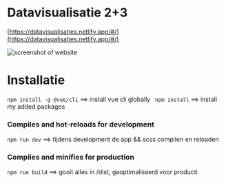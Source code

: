 # Datavisualisatie 2+3
[https://datavisualisaties.netlify.app/#/](https://datavisualisaties.netlify.app/#/)

![screenshot of website](https://paper-attachments.dropbox.com/s_44FA952A49D4B3C64C21277C887A4DA1AD92DC7BAD45BC00B391EFC19D63B02B_1602281343082_Screenshot+2020-10-10+at+00.08.57.png)

# Installatie
` npm install -g @vue/cli ` ==> install vue cli globally
` npm install` ==> install my added packages

### Compiles and hot-reloads for development
` npm run dev ` ==> tijdens development de app && scss compilen en reloaden

### Compiles and minifies for production

`npm run build` ==> gooit alles in /dist, geoptimaliseerd voor producti
